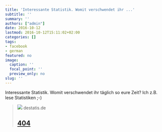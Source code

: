 ```yaml
---
title: 'Interessante Statistik. Womit verschwendet ihr ...'
subtitle: ''
summary: ''
authors: ["admin"]
date: 2016-10-12
lastmod: 2016-10-12T15:11:02+02:00
categories: []
tags:
- facebook
- german
featured: no
image:
  caption: ''
  focal_point: ''
  preview_only: no
slug: ''
---
```

Interessante Statistik. Womit verschwendet ihr täglich so eure Zeit? Ich z.B. lese Statistiken ;-)
> [![](https://www.destatis.de/_config/SocialMediaImage_Image.jpg?__blob=poster)](https://www.destatis.de/DE/ZahlenFakten/GesellschaftStaat/EinkommenKonsumLebensbedingungen/Zeitverwendung/Tabellen/Aktivitaeten_Alter_ZVE.html)
> destatis.de
> ## [404](https://www.destatis.de/DE/ZahlenFakten/GesellschaftStaat/EinkommenKonsumLebensbedingungen/Zeitverwendung/Tabellen/Aktivitaeten_Alter_ZVE.html)
>



